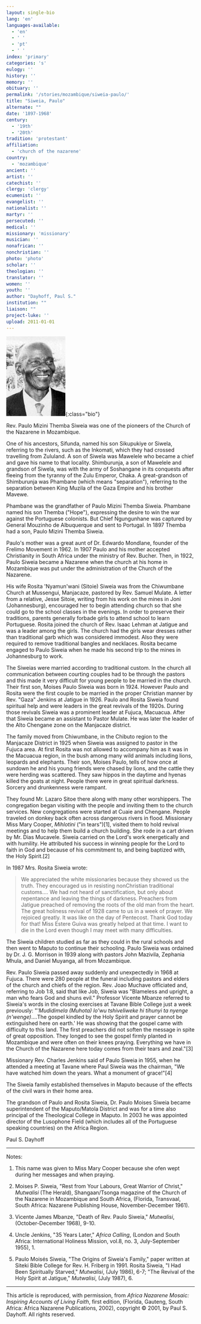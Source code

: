 ```yaml
---
layout: single-bio
lang: 'en'
languages-available:
  - 'en'
  - ' '
  - 'pt'
  - ' '
index: 'primary'
categories: 's'
eulogy: ''
history: ''
memory: ''
obituary: ''
permalink: '/stories/mozambique/siweia-paulo/'
title: "Siweia, Paulo"
alternate: ""
date: '1897-1968'
century:
  - '19th'
  - '20th'
tradition: 'protestant'
affiliation:
  - 'church of the nazarene'
country:
  - 'mozambique'
ancient: ''
artist: ''
catechist: ''
clergy: 'clergy'
ecumenist: ''
evangelist: ''
nationalist: ''
martyr: ''
persecuted: ''
medical: ''
missionary: 'missionary'
musician: ''
nonafrican: ''
nonchristian: ''
photo: 'photo'
scholar: ''
theologian: ''
translator: ''
women: ''
youth: ''
author: "Dayhoff, Paul S."
institution: ""
liaison: ""
project-luke: ''
upload: 2011-01-01
---
```


![Paulo Siweia](/images/bio-pics/mozambique/siweia-paulo/siweia_paulo.jpg){:class="bio"}

Rev. Paulo Mizini Themba Siweia was one of the pioneers of the Church of the Nazarene in Mozambique.

One of his ancestors, Sifunda, named his son Sikupukiye or Siwela, referring to the rivers, such as the Inkomati, which they had crossed travelling from Zululand.  A son of Siwela was Mawelele who became a chief and gave his name to that locality.  Shimburunja, a son of Mawelele and grandson of Siwela, was with the army of Soshangane in its conquests after fleeing from the tyranny of the Zulu Emperor, Chaka.  A great-grandson of Shimburunja was Phambane (which means "separation"), referring to the separation between King Muzila of the Gaza Empire and his brother Mavewe.

Phambane was the grandfather of Paulo Mizini Themba Siweia.  Phambane named his son Themba ("Hope"), expressing the desire to win the war against the Portuguese colonists.  But Chief Ngungunhane was captured by General Mouzinho de Albuquerque and sent to Portugal.  In 1897 Themba had a son, Paulo Mizini Themba Siweia.

Paulo's mother was a great aunt of Dr. Edwardo Mondlane, founder of the Frelimo Movement in 1962.  In 1907 Paulo and his mother accepted Christianity in South Africa under the ministry of Rev. Bucher.  Then, in 1922, Paulo Siweia became a Nazarene when the church at his home in Mozambique was put under the administration of the Church of the Nazarene.

His wife Rosita 'Nyamun'wani (Sitoie) Siweia was from the Chiwumbane Church at Mussengui, Manjacaze, pastored by Rev. Samuel Mulate.  A letter from a relative, Jesse Sitoie, writing from his work on the mines in Joni (Johannesburg), encouraged her to begin attending church so that she could go to the school classes in the evenings.  In order to preserve their traditions, parents generally forbade girls to attend school to learn Portuguese.  Rosita joined the church of Rev. Isaac Lehman at Jatigue and was a leader among the girls.  The church had the girls wear dresses rather than traditional garb which was considered immodest.  Also they were required to remove traditional bangles and necklaces.  Rosita  became engaged to Paulo Siweia when he made his second trip to the mines in Johannesburg to work.

The Siweias were married according to traditional custom.  In the church all communication between courting couples had to be through the pastors and this made it very difficult for young people to be married in the church.  Their first son, Moises Paulo Siweia was born in 1924.  However Paulo and Rosita were the first couple to be married in the proper Christian manner by Rev. "Gaza" Jenkins at Jatigue in 1926.  Paulo and Rosita Siweia found spiritual help and were leaders in the great revivals of the 1920s.  During those revivals Siweia was a prominent leader at Fujuca, Macuacua.  After that Siweia became an assistant to Pastor Mulate.  He was later the leader of the Alto Chengane zone on the Manjacaze district.

The family moved from Chiwumbane, in the Chibuto region to the Manjacaze District in 1925 when Siweia was assigned to pastor in the Fujuca area.  At first Rosita was not allowed to accompany him as it was in the Macuacua region, in the bush among many wild animals including lions, leopards and elephants.  Their son, Moises Paulo, tells of how once at sundown he and his young friends were chased by lions, and the cattle they were herding was scattered.  They saw hippos in the daytime and hyenas killed the goats at night.  People there were in great spiritual darkness.  Sorcery and drunkenness were rampant.

They found Mr. Lazaro Sitoe there along with many other worshippers.  The congregation began visiting with the people and inviting them to the church services.  New congregations were started at Cuaie and Chengane. People traveled on donkey back often across dangerous rivers in flood.  Missionary Miss Mary Cooper, *Mihlotini* ("in tears")[1], visited them to hold revival meetings and to help them build a church building.  She rode in a cart driven by Mr. Dias Mucavele.  Siweia carried on the Lord's work energetically and with humility.  He attributed his success in winning people for the Lord to faith in God and because of his commitment to, and being baptized with, the Holy Spirit.[2]

In 1987 Mrs. Rosita Siweia wrote:

> We appreciated the white missionaries because they showed us the truth.  They encouraged us in resisting nonChristian traditional customs.... We had not heard of sanctification, but only about repentance and leaving the things of darkness.  Preachers from Jatigue preached of removing the roots of the old man from the heart.  The great holiness revival of 1928 came to us in a week of prayer.  We rejoiced greatly.  It was like on the day of Pentecost. Thank God today for that!  Miss Estere Guiva was greatly helped at that time. I want to die in the Lord even though I may meet with many difficulties.

The Siweia children studied as far as they could in the rural schools and then went to Maputo to continue their schooling.  Paulo Siweia was ordained by Dr. J. G. Morrison in 1939 along with pastors John Mazivila, Zephania Mhula, and Daniel Muyanga, all from Mozambique.

Rev. Paulo Siweia passed away suddenly and unexpectedly in 1968 at Fujuca.  There were 280 people at the funeral including pastors and elders of the church and chiefs of the region.  Rev. Joao Muchave officiated and, referring to Job 1:8, said that like Job, Siweia was "Blameless and upright, a man who fears God and shuns evil."  Professor Vicente Mbanze referred to Siweia's words in the closing exercises at Tavane Bible College just a week previously:  "'*Mudidimela (Muhota) lo'wu tshiveliweke hi tihunyi ta nyenge (n'wenge)*....The gospel kindled by the Holy Spirit and prayer cannot be extinguished here on earth.'  He was showing that the gospel came with difficulty to this land. The first preachers did not soften the message in spite of great opposition.  They longed to see the gospel firmly planted in Mozambique and were often on their knees praying.  Everything we have in the Church of the Nazarene here today comes from their tears and zeal."[3]

Missionary Rev. Charles Jenkins said of Paulo Siweia in 1955, when he attended a meeting at Tavane where Paul Siweia was the chairman, "We have watched him down the years.  What a monument of grace!"[4]

The Siweia family established themselves in Maputo because of the effects of the civil wars in their home area.

The grandson of Paulo and Rosita Siweia, Dr. Paulo Moises Siweia became superintendent of the Maputo/Matola District and was for a time also principal of the Theological College in Maputo.  In 2003 he was appointed director of the Lusophone Field (which includes all of the Portuguese speaking countries) on the Africa Region.

Paul S. Dayhoff

---

Notes:

1. This name was given to Miss Mary Cooper because she ofen wept during her messages and when praying.

2. Moises P. Siweia, "Rest from Your Labours, Great Warrior of Christ," *Mutwalisi* (The Herald), Shangaan/Tsonga magazine of the Church of the Nazarene in Mozambique and South Africa, (Florida, Transvaal, South Africa: Nazarene Publishing House, November-December 1961).

3. Vicente James Mbanze, "Death of Rev. Paulo Siweia," *Mutwalisi*, (October-December 1968), 9-10.

4. Uncle Jenkins, "35 Years Later," *Africa Calling*, (London and South Africa: International Holiness Mission, vol.8, no. 3, July-September 1955), 1.

5. Paulo Moisés Siweia, "The Origins of Siweia's Family," paper written at Siteki Bible College for Rev. H. Friberg in 1991.  Rosita Siweia, "I Had Been Spiritually Starved," *Mutwalisi*, (July 1986), 6-7; "The Revival of the Holy Spirit at Jatigue," *Mutwalisi*, (July 1987), 6.

---

This article is reproduced, with permission, from *Africa Nazarene Mosaic: Inspiring Accounts of Living Faith*, first edition, (Florida, Gauteng, South Africa: Africa Nazarene Publications, 2002), copyright &copy; 2001, by Paul S. Dayhoff.  All rights reserved.
